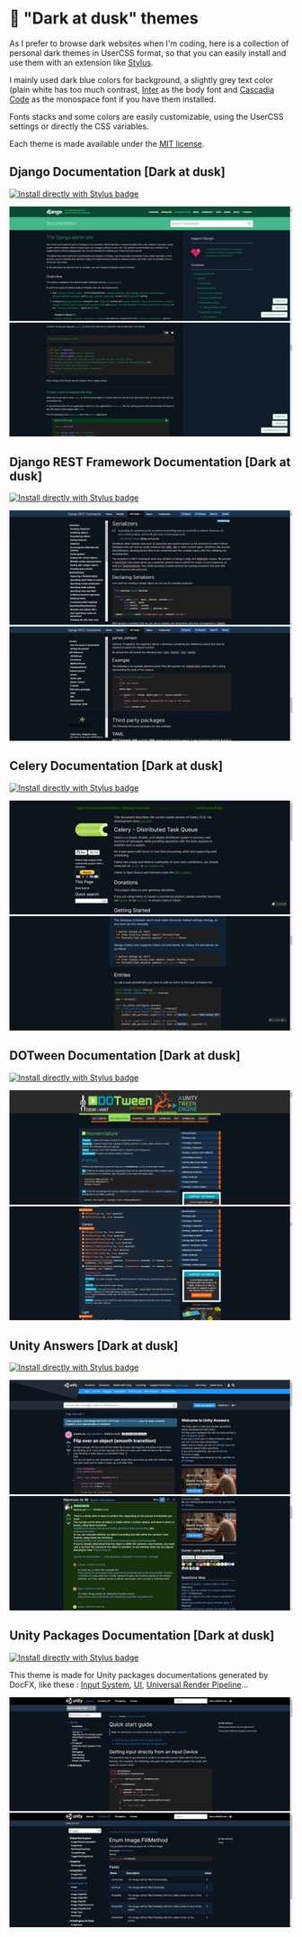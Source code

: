 # 🎨 "Dark at dusk" themes

As I prefer to browse dark websites when I'm coding, here is a collection of personal dark themes in UserCSS format, so that you can easily install and use them with an extension like [Stylus](https://add0n.com/stylus.html).

I mainly used dark blue colors for background, a slightly grey text color (plain white has too much contrast, [Inter](https://rsms.me/inter/) as the body font and [Cascadia Code](https://github.com/microsoft/cascadia-code) as the monospace font if you have them installed.

Fonts stacks and some colors are easily customizable, using the UserCSS settings or directly the CSS variables.

Each theme is made available under the [MIT license](https://tldrlegal.com/license/mit-license).

## Django Documentation [Dark at dusk]

[![Install directly with Stylus badge](https://img.shields.io/badge/Install%20with-Stylus-116b59.svg?longCache=true&style=flat&logo=css3)](https://raw.githubusercontent.com/komanaki/dark-at-dusk/main/django-docs-dark-at-dusk.user.css)

![First example of dark theme applied to Django documentation website](img/django1.png)
![Second example of dark theme applied to Django documentation website](img/django2.png)

## Django REST Framework Documentation [Dark at dusk]

[![Install directly with Stylus badge](https://img.shields.io/badge/Install%20with-Stylus-116b59.svg?longCache=true&style=flat&logo=css3)](https://raw.githubusercontent.com/komanaki/dark-at-dusk/main/django-rest-docs-dark-at-dusk.user.css)

![First example of dark theme applied to Django REST framework documentation website](img/django-rest1.png)
![Second example of dark theme applied to Django REST framework documentation website](img/django-rest2.png)

## Celery Documentation [Dark at dusk]

[![Install directly with Stylus badge](https://img.shields.io/badge/Install%20with-Stylus-116b59.svg?longCache=true&style=flat&logo=css3)](https://raw.githubusercontent.com/komanaki/dark-at-dusk/main/celery-docs-dark-at-dusk.user.css)

![First example of dark theme applied to Celery documentation website](img/celery1.png)
![Second example of dark theme applied to Celery documentation website](img/celery2.png)

## DOTween Documentation [Dark at dusk]

[![Install directly with Stylus badge](https://img.shields.io/badge/Install%20with-Stylus-116b59.svg?longCache=true&style=flat&logo=css3)](https://raw.githubusercontent.com/komanaki/dark-at-dusk/main/dotween-docs-dark-at-dusk.user.css)

![First example of dark theme applied to DOTween documentation website](img/dotween1.png)
![Second example of dark theme applied to DOTween documentation website](img/dotween2.png)

## Unity Answers [Dark at dusk]

[![Install directly with Stylus badge](https://img.shields.io/badge/Install%20with-Stylus-116b59.svg?longCache=true&style=flat&logo=css3)](https://raw.githubusercontent.com/komanaki/dark-at-dusk/main/unity-answers-dark-at-dusk.user.css)

![First example of dark theme applied to Unity Answers website](img/unity-answers1.png)
![Second example of dark theme applied to Unity Answers website](img/unity-answers2.png)

## Unity Packages Documentation [Dark at dusk]

[![Install directly with Stylus badge](https://img.shields.io/badge/Install%20with-Stylus-116b59.svg?longCache=true&style=flat&logo=css3)](https://raw.githubusercontent.com/komanaki/dark-at-dusk/main/unity-packages-dark-at-dusk.user.css)

This theme is made for Unity packages documentations generated by DocFX, like these : [Input System](https://docs.unity3d.com/Packages/com.unity.inputsystem@1.0/manual/index.html), [UI](https://docs.unity3d.com/Packages/com.unity.ugui@1.0/manual/index.html), [Universal Render Pipeline](https://docs.unity3d.com/Packages/com.unity.render-pipelines.universal@10.0/manual/index.html)...

![First example of dark theme applied to Unity Packages documentation](img/unity-packages1.png)
![Second example of dark theme applied to Unity Packages documentation](img/unity-packages2.png)

